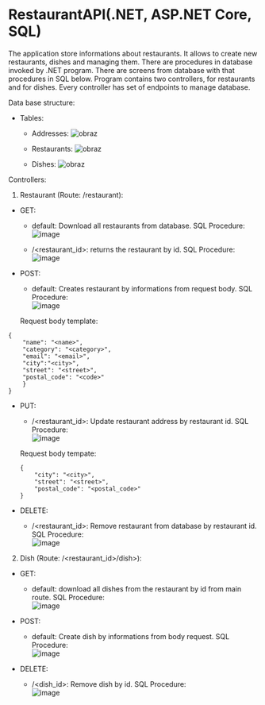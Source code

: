 # RestaurantAPI(.NET, ASP.NET Core, SQL)
The application store informations about restaurants. It allows to create new restaurants, dishes and managing them. There are procedures in database invoked by .NET program. There are screens from database with that procedures in SQL below. Program contains two controllers, for restaurants and for dishes. Every controller has set of endpoints to manage database.

Data base structure:
- Tables:
  - Addresses: ![obraz](https://user-images.githubusercontent.com/104222527/172222645-60878e8b-728d-44e0-b070-a425f68ccc24.png)

  - Restaurants: ![obraz](https://user-images.githubusercontent.com/104222527/172221333-a4428368-a2e7-47e9-9622-c62d2ce0cc87.png)

  - Dishes: ![obraz](https://user-images.githubusercontent.com/104222527/172447742-fbf99bdc-6945-48bb-aa84-8210e7cca43c.png)

Controllers:
1. Restaurant (Route: /restaurant):

  - GET: 
    - default: Download all restaurants from database. SQL Procedure:  
    ![image](https://user-images.githubusercontent.com/104222527/177623076-b493b799-fc3b-4eca-add1-12198f6ac6db.png)

    - /<restaurant_id>: returns the restaurant by id. SQL Procedure:  
    ![image](https://user-images.githubusercontent.com/104222527/177624798-ef2a17f2-7b20-4ecb-9a83-44f6746aa77c.png)


  - POST:
    - default: Creates restaurant by informations from request body. SQL Procedure:  
    ![image](https://user-images.githubusercontent.com/104222527/177625533-9c62516f-8c33-4cf1-90a6-52b04563c579.png)
    
    Request body template:
```
{
    "name": "<name>",
    "category": "<category>",
    "email": "<email>",
    "city":"<city>",
    "street": "<street>",
    "postal_code": "<code>"
    }
}
```
    
  - PUT:
    - /<restaurant_id>: Update restaurant address by restaurant id. SQL Procedure:  
    ![image](https://user-images.githubusercontent.com/104222527/177626092-9603453a-2260-4e68-b7d4-13fa608442d4.png)
    
    Request body tempate:
    ```
    {
        "city": "<city>",
        "street": "<street>",
        "postal_code": "<postal_code>"
    }
    ```
  - DELETE:
    - /<restaurant_id>: Remove restaurant from database by restaurant id. SQL Procedure:  
    ![image](https://user-images.githubusercontent.com/104222527/177628747-1368cd2f-b581-45ed-954a-da1b8725bee1.png)

2. Dish (Route: /<restaurant_id>/dish>):
  
  - GET:
    - default: download all dishes from the restaurant by id from main route. SQL Procedure:  
    ![image](https://user-images.githubusercontent.com/104222527/177629815-3e50bf1b-d189-42d0-bf79-605cf52b78c5.png)
    
  - POST:
    - default: Create dish by informations from body request. SQL Procedure:  
    ![image](https://user-images.githubusercontent.com/104222527/177630361-5e1f8f1f-5ddc-4136-8b1b-7d7c25bcbc0e.png)
    
  - DELETE:
    - /<dish_id>: Remove dish by id. SQL Procedure:  
    ![image](https://user-images.githubusercontent.com/104222527/178098177-15807b58-2380-4035-a955-97a9dc8fe6a1.png)

